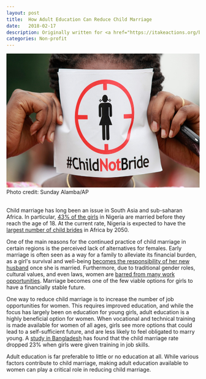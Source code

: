 ```yaml
---
layout: post
title:  How Adult Education Can Reduce Child Marriage
date:   2018-02-17
description: Originally written for <a href="https://itakeactions.org/blog/28/The-Role-of-Adult-Education-in-Reducing-Child-Marriage" target="blank">I Take Actions</a>
categories: Non-profit
---
```

<div class="img_row">
	<img class="col three" src="/img/2018-02-17.jpeg" height="350">
</div>
<div class="col three caption">
	Photo credit: Sunday Alamba/AP 
</div>
<br/>

Child marriage has long been an issue in South Asia and sub-saharan Africa. In particular, <a href="https://www.girlsnotbrides.org/child-marriage/nigeria/" target="blank">43% of the girls</a> in Nigeria are married before they reach the age of 18.  At the current rate, Nigeria is expected to have the <a href="https://www.unicef.org/media/files/Child_Marriage_Report_7_17_LR..pdf" target="blank">largest number of child brides</a> in Africa by 2050.

One of the main reasons for the continued practice of child marriage in certain regions is the perceived lack of alternatives for females. Early marriage is often seen as a way for a family to alleviate its financial burden, as a girl's survival and well-being <a href="https://gemreportunesco.wordpress.com/2015/11/18/education-can-break-the-bonds-of-child-marriage/" target="blank">becomes the responsibility of her new husband</a> once she is married. Furthermore, due to traditional gender roles, cultural values, and even laws, women are <a href="http://www.worldbank.org/en/topic/gender/publication/voice-and-agency-empowering-women-and-girls-for-shared-prosperity" target="blank">barred from many work opportunities</a>. Marriage becomes one of the few viable options for girls to have a financially stable future.

One way to reduce child marriage is to increase the number of job opportunities for women. This requires improved education, and while the focus has largely been on education for young girls, adult education is a highly beneficial option for women. When vocational and technical training is made available for women of all ages, girls see more options that could lead to a self-sufficient future, and are less likely to feel obligated to marry young. A <a href="https://gemreportunesco.wordpress.com/2015/11/18/education-can-break-the-bonds-of-child-marriage/" target="blank">study in Bangladesh</a> has found that the child marriage rate dropped 23% when girls were given training in job skills.

Adult education is far preferable to little or no education at all. While various factors contribute to child marriage, making adult education available to women can play a critical role in reducing child marriage.
